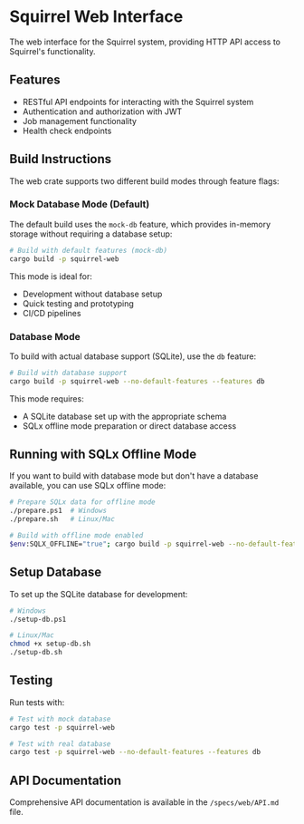 # Squirrel Web Interface

The web interface for the Squirrel system, providing HTTP API access to Squirrel's functionality.

## Features

- RESTful API endpoints for interacting with the Squirrel system
- Authentication and authorization with JWT
- Job management functionality
- Health check endpoints

## Build Instructions

The web crate supports two different build modes through feature flags:

### Mock Database Mode (Default)

The default build uses the `mock-db` feature, which provides in-memory storage without requiring a database setup:

```bash
# Build with default features (mock-db)
cargo build -p squirrel-web
```

This mode is ideal for:
- Development without database setup
- Quick testing and prototyping
- CI/CD pipelines

### Database Mode

To build with actual database support (SQLite), use the `db` feature:

```bash
# Build with database support
cargo build -p squirrel-web --no-default-features --features db
```

This mode requires:
- A SQLite database set up with the appropriate schema
- SQLx offline mode preparation or direct database access

## Running with SQLx Offline Mode

If you want to build with database mode but don't have a database available, you can use SQLx offline mode:

```bash
# Prepare SQLx data for offline mode
./prepare.ps1  # Windows
./prepare.sh   # Linux/Mac

# Build with offline mode enabled
$env:SQLX_OFFLINE="true"; cargo build -p squirrel-web --no-default-features --features db
```

## Setup Database

To set up the SQLite database for development:

```bash
# Windows
./setup-db.ps1

# Linux/Mac
chmod +x setup-db.sh
./setup-db.sh
```

## Testing

Run tests with:

```bash
# Test with mock database
cargo test -p squirrel-web

# Test with real database
cargo test -p squirrel-web --no-default-features --features db
```

## API Documentation

Comprehensive API documentation is available in the `/specs/web/API.md` file. 
